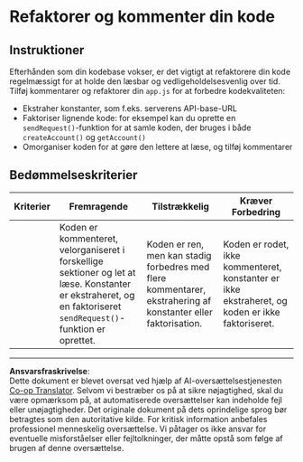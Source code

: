 <!--
CO_OP_TRANSLATOR_METADATA:
{
  "original_hash": "a4abf305ede1cfaadd56a8fab4b4c288",
  "translation_date": "2025-08-26T23:03:16+00:00",
  "source_file": "7-bank-project/3-data/assignment.md",
  "language_code": "da"
}
-->
# Refaktorer og kommenter din kode

## Instruktioner

Efterhånden som din kodebase vokser, er det vigtigt at refaktorere din kode regelmæssigt for at holde den læsbar og vedligeholdelsesvenlig over tid. Tilføj kommentarer og refaktorer din `app.js` for at forbedre kodekvaliteten:

- Ekstraher konstanter, som f.eks. serverens API-base-URL
- Faktoriser lignende kode: for eksempel kan du oprette en `sendRequest()`-funktion for at samle koden, der bruges i både `createAccount()` og `getAccount()`
- Omorganiser koden for at gøre den lettere at læse, og tilføj kommentarer

## Bedømmelseskriterier

| Kriterier | Fremragende                                                                                                                                                  | Tilstrækkelig                                                                                     | Kræver Forbedring                                                                     |
| --------- | ------------------------------------------------------------------------------------------------------------------------------------------------------------ | ------------------------------------------------------------------------------------------------- | ------------------------------------------------------------------------------------- |
|           | Koden er kommenteret, velorganiseret i forskellige sektioner og let at læse. Konstanter er ekstraheret, og en faktoriseret `sendRequest()`-funktion er oprettet. | Koden er ren, men kan stadig forbedres med flere kommentarer, ekstrahering af konstanter eller faktorisation. | Koden er rodet, ikke kommenteret, konstanter er ikke ekstraheret, og koden er ikke faktoriseret. |

---

**Ansvarsfraskrivelse**:  
Dette dokument er blevet oversat ved hjælp af AI-oversættelsestjenesten [Co-op Translator](https://github.com/Azure/co-op-translator). Selvom vi bestræber os på at sikre nøjagtighed, skal du være opmærksom på, at automatiserede oversættelser kan indeholde fejl eller unøjagtigheder. Det originale dokument på dets oprindelige sprog bør betragtes som den autoritative kilde. For kritisk information anbefales professionel menneskelig oversættelse. Vi påtager os ikke ansvar for eventuelle misforståelser eller fejltolkninger, der måtte opstå som følge af brugen af denne oversættelse.